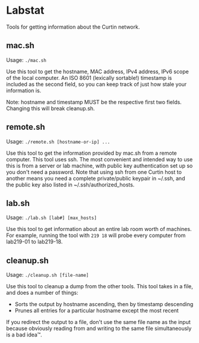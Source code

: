 Labstat
=======

Tools for getting information about the Curtin network.

mac.sh
------

Usage: `./mac.sh`

Use this tool to get the hostname, MAC address, IPv4 address, IPv6 scope of the
local computer. An ISO 8601 (lexically sortable!) timestamp is included as the
second field, so you can keep track of just how stale your information is.

Note: hostname and timestamp MUST be the respective first two fields. Changing
this will break cleanup.sh.

remote.sh
---------

Usage: `./remote.sh [hostname-or-ip] ...`

Use this tool to get the information provided by mac.sh from a remote computer.
This tool uses ssh. The most convenient and intended way to use this is from a
server or lab machine, with public key authentication set up so you don't need
a password. Note that using ssh from one Curtin host to another means you need
a complete private/public keypair in ~/.ssh, and the public key also listed in
~/.ssh/authorized_hosts.

lab.sh
------

Usage: `./lab.sh [lab#] [max_hosts]`

Use this tool to get information about an entire lab room worth of machines. For
example, running the tool with `219 18` will probe every computer from lab219-01
to lab219-18.

cleanup.sh
----------

Usage: `./cleanup.sh [file-name]`

Use this tool to cleanup a dump from the other tools. This tool takes in a file,
and does a number of things:

* Sorts the output by hostname ascending, then by timestamp descending
* Prunes all entries for a particular hostname except the most recent

If you redirect the output to a file, don't use the same file name as the input
because obviously reading from and writing to the same file simultaneously is a
bad idea™.
